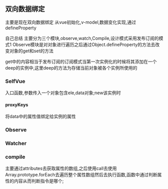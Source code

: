 ## 双向数据绑定
主要是现在双向数据绑定
从vue初始化,v-model,数据变化实现,通过defineProperty

自己总结
主要分为三个模块,observe,watch,Compile,设计模式采用发布订阅的模式1
Observe模块是对对象进行遍历之后通过Object.defineProperty的方法去改变对象的get和set的方法

get中的内容相当于发布订阅的订阅模式当第一次实例化的时候将其添加在一个deep的实例中,这里deep的方法为存储当前对象被各个实例所使用的

### SelfVue
入口函数,参数传入一个对象包含ele,data对象;new该实例时
#### proxyKeys
将data中的属性值绑定给实例的属性

### Observe

### Watcher



### compile
主要通过attributes去获取属性的数组,之后使用call去使用Array.prototype.forEach去遍历整个属性数组然后去执行函数,函数中通过判断属性的内容从而判断指令是哪个;
